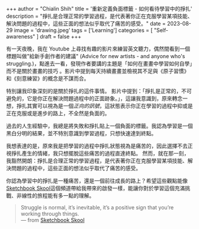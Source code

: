 +++
author = "Chialin Shih"
title = '重新定義負面標籤 - 如何看待學習中的掙扎'
description = "掙扎是合理正常的學習過程，是代表著你正在克服學習某項技能、解決問題的過程中，這些正面的想法似乎取代了痛苦的感受。" 
date = 2023-08-29
image = 'drawing.jpeg'
tags = ['Learning']
categories = [ "Self-awareness" ]
draft = false
+++


有一天夜晚，我在 Youtube 上尋找有趣的影片來練習英文聽力，偶然間看到一個標題叫做"給新手創作者的建議" (Advice for new artists - and anyone who's struggling.)，點進去一看，發現作者要講的主題是「如何在畫畫中學習如何自學」而不是關於畫畫的技巧 。影片中提到每天持續畫畫並檢視其不足與《原子習慣》和《刻意練習》的概念是不謀而合。

特別讓我印象深刻的是關於掙扎的這件事情。
影片中提到：「掙扎是正常的，不可避免的，它是你正在解決問題過程中的正面跡象。」，這讓我意識到，原來轉念一想，掙扎其實可以視為是一個*正向的訊號*，這狀態表示你正在學習的過程中抑或是正在克服或是進步的路上，不全然是負面的。

過去的人生經驗中，我總是將失敗和掙扎貼上一個負面的標籤。我認為學習是一個黑白分明的結果，並不特別意識到學習過程，只想快速達到終點。

我想表達的是，原來我是把學習的過程中掙扎狀態視為是痛苦的，因此選擇不去正視掙扎產生的情緒，我只想擺脫這些痛苦的過程直達終點。
然而，就在那一刻，我豁然開朗：掙扎是合理正常的學習過程，是代表著你正在克服學習某項技能、解決問題的過程中，這些正面的想法似乎取代了痛苦的感受。

你認為學習中的掙扎是一種痛苦，還是一個前往成長的路上？希望這些觀點能像 [Sketchbook Skool](https://www.youtube.com/@SketchBookSkool)這個頻道帶給我帶來的啟發一樣，能讓你對於學習這個充滿挑戰、非線性的旅程能有多一點的理解。

>Struggle is normal, it’s inevitable, it’s a  positive sign that you’re working through things.<br>
> — from [Sketchbook Skool](https://www.youtube.com/@SketchBookSkool)